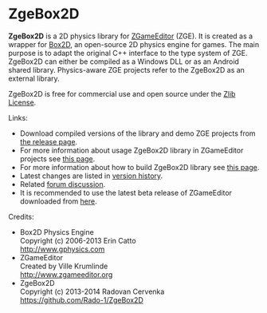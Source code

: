 # ZgeBox2D

**ZgeBox2D** is a 2D physics library for [ZGameEditor](http://www.zgameeditor.org) (ZGE). It is created as a wrapper for [Box2D](http://box2d.org), an open-source 2D physics engine for games. The main purpose is to adapt the original C++ interface to the type system of ZGE. ZgeBox2D can either be compiled as a Windows DLL or as an Android shared library. Physics-aware ZGE projects refer to the ZgeBox2D as an external library.

ZgeBox2D is free for commercial use and open source under the [Zlib License](http://opensource.org/licenses/Zlib).

Links:
* Download compiled versions of the library and demo ZGE projects from [the release page](https://github.com/Rado-1/ZgeBox2D/releases).
* For more information about usage ZgeBox2D library in ZGameEditor projects see [this page](../../wiki/How-to-Use).
* For more information about how to build ZgeBox2D library see [this page](../../wiki/How-to-Build).
* Latest changes are listed in [version history](../../wiki/Version-History).
* Related [forum discussion](http://www.emix8.org/forum/viewtopic.php?t=586).
* It is recommended to use the latest beta release of ZGameEditor downloaded from [here](http://www.zgameeditor.org/files/ZGameEditor_beta.zip).

Credits:
* Box2D Physics Engine</br>
Copyright (c) 2006-2013 Erin Catto</br>
http://www.gphysics.com
* ZGameEditor</br>
Created by Ville Krumlinde</br>
http://www.zgameeditor.org
* ZgeBox2D</br>
Copyright (c) 2013-2014 Radovan Cervenka</br>
https://github.com/Rado-1/ZgeBox2D